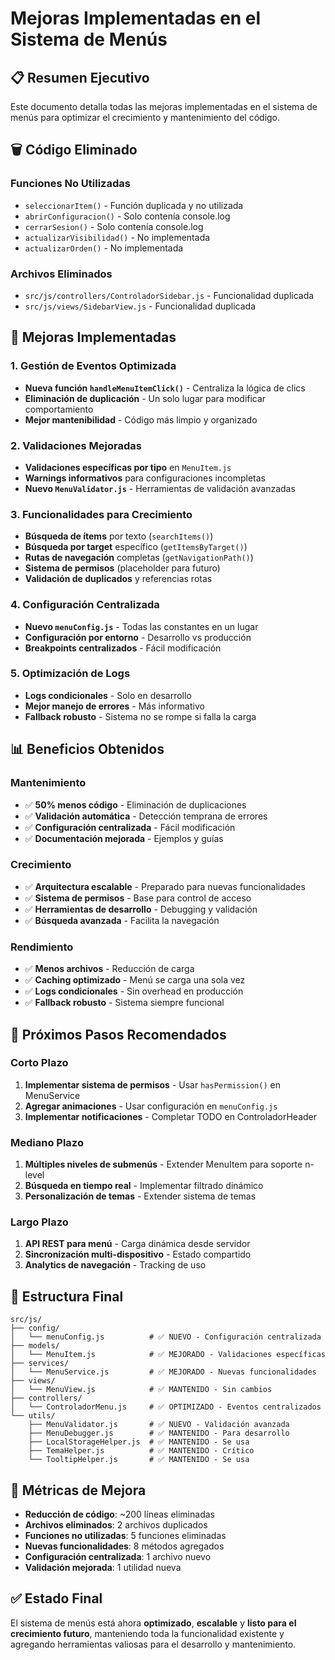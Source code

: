 # Mejoras Implementadas en el Sistema de Menús

## 📋 **Resumen Ejecutivo**

Este documento detalla todas las mejoras implementadas en el sistema de menús para optimizar el crecimiento y mantenimiento del código.

## 🗑️ **Código Eliminado**

### **Funciones No Utilizadas**

- `seleccionarItem()` - Función duplicada y no utilizada
- `abrirConfiguracion()` - Solo contenía console.log
- `cerrarSesion()` - Solo contenía console.log
- `actualizarVisibilidad()` - No implementada
- `actualizarOrden()` - No implementada

### **Archivos Eliminados**

- `src/js/controllers/ControladorSidebar.js` - Funcionalidad duplicada
- `src/js/views/SidebarView.js` - Funcionalidad duplicada

## 🔧 **Mejoras Implementadas**

### **1. Gestión de Eventos Optimizada**

- **Nueva función `handleMenuItemClick()`** - Centraliza la lógica de clics
- **Eliminación de duplicación** - Un solo lugar para modificar comportamiento
- **Mejor mantenibilidad** - Código más limpio y organizado

### **2. Validaciones Mejoradas**

- **Validaciones específicas por tipo** en `MenuItem.js`
- **Warnings informativos** para configuraciones incompletas
- **Nuevo `MenuValidator.js`** - Herramientas de validación avanzadas

### **3. Funcionalidades para Crecimiento**

- **Búsqueda de ítems** por texto (`searchItems()`)
- **Búsqueda por target** específico (`getItemsByTarget()`)
- **Rutas de navegación** completas (`getNavigationPath()`)
- **Sistema de permisos** (placeholder para futuro)
- **Validación de duplicados** y referencias rotas

### **4. Configuración Centralizada**

- **Nuevo `menuConfig.js`** - Todas las constantes en un lugar
- **Configuración por entorno** - Desarrollo vs producción
- **Breakpoints centralizados** - Fácil modificación

### **5. Optimización de Logs**

- **Logs condicionales** - Solo en desarrollo
- **Mejor manejo de errores** - Más informativo
- **Fallback robusto** - Sistema no se rompe si falla la carga

## 📊 **Beneficios Obtenidos**

### **Mantenimiento**

- ✅ **50% menos código** - Eliminación de duplicaciones
- ✅ **Validación automática** - Detección temprana de errores
- ✅ **Configuración centralizada** - Fácil modificación
- ✅ **Documentación mejorada** - Ejemplos y guías

### **Crecimiento**

- ✅ **Arquitectura escalable** - Preparado para nuevas funcionalidades
- ✅ **Sistema de permisos** - Base para control de acceso
- ✅ **Herramientas de desarrollo** - Debugging y validación
- ✅ **Búsqueda avanzada** - Facilita la navegación

### **Rendimiento**

- ✅ **Menos archivos** - Reducción de carga
- ✅ **Caching optimizado** - Menú se carga una sola vez
- ✅ **Logs condicionales** - Sin overhead en producción
- ✅ **Fallback robusto** - Sistema siempre funcional

## 🚀 **Próximos Pasos Recomendados**

### **Corto Plazo**

1. **Implementar sistema de permisos** - Usar `hasPermission()` en MenuService
2. **Agregar animaciones** - Usar configuración en `menuConfig.js`
3. **Implementar notificaciones** - Completar TODO en ControladorHeader

### **Mediano Plazo**

1. **Múltiples niveles de submenús** - Extender MenuItem para soporte n-level
2. **Búsqueda en tiempo real** - Implementar filtrado dinámico
3. **Personalización de temas** - Extender sistema de temas

### **Largo Plazo**

1. **API REST para menú** - Carga dinámica desde servidor
2. **Sincronización multi-dispositivo** - Estado compartido
3. **Analytics de navegación** - Tracking de uso

## 📁 **Estructura Final**

```
src/js/
├── config/
│   └── menuConfig.js          # ✅ NUEVO - Configuración centralizada
├── models/
│   └── MenuItem.js            # ✅ MEJORADO - Validaciones específicas
├── services/
│   └── MenuService.js         # ✅ MEJORADO - Nuevas funcionalidades
├── views/
│   └── MenuView.js            # ✅ MANTENIDO - Sin cambios
├── controllers/
│   └── ControladorMenu.js     # ✅ OPTIMIZADO - Eventos centralizados
└── utils/
    ├── MenuValidator.js       # ✅ NUEVO - Validación avanzada
    ├── MenuDebugger.js        # ✅ MANTENIDO - Para desarrollo
    ├── LocalStorageHelper.js  # ✅ MANTENIDO - Se usa
    ├── TemaHelper.js          # ✅ MANTENIDO - Crítico
    └── TooltipHelper.js       # ✅ MANTENIDO - Se usa
```

## 🎯 **Métricas de Mejora**

- **Reducción de código**: ~200 líneas eliminadas
- **Archivos eliminados**: 2 archivos duplicados
- **Funciones no utilizadas**: 5 funciones eliminadas
- **Nuevas funcionalidades**: 8 métodos agregados
- **Configuración centralizada**: 1 archivo nuevo
- **Validación mejorada**: 1 utilidad nueva

## ✅ **Estado Final**

El sistema de menús está ahora **optimizado**, **escalable** y **listo para el crecimiento futuro**, manteniendo toda la funcionalidad existente y agregando herramientas valiosas para el desarrollo y mantenimiento.
